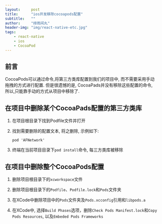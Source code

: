 ```yaml
---
layout:     post
title:      "ios开发移除cocoapods配置"
subtitle:   ""
author:     "绯雨闲丸"
header-img: "img/react-native-etc.jpg"
tags:
    - react-native
    - ios
    - CocoaPod
---
```


>

## 前言

CocoaPods可以通过命令,将第三方类库配置到我们的项目中,
而不需要采用手动拖拽的方式进行配置.
但是很遗憾的是, CocoaPads并没有移除这些配置的命令,
所以,只能靠手动的方式从项目中移除了.

## 在项目中删除某个CocoaPads配置的第三方类库
1. 在项目根目录下找到Podfile文件并打开

2. 找到需要删除的配置文本, 将之删除, 示例如下:

    `pod 'AFNetwork'`

3. 终端在当前项目目录下`pod install`命令, 每三方类库被移除

## 在项目中删除整个CocoaPods配置
1. 删除项目根目录下的`xcworkspace`文件

2. 删除项目根目录下的`Podfile`、`Podfile.lock`和`Pods`文件夹

3. 在XCode中删除项目中的`Pods`文件夹及`Pods.xcconfig`引用和`libpods.a`

4. 在XCode中, 选择`Build Phases`选项，删除`Check Pods Manifest.lock`和`Copy Pods Resources`, 以及`Embeded Pods Frameworks`












